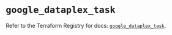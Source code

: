 # `google_dataplex_task`

Refer to the Terraform Registry for docs: [`google_dataplex_task`](https://registry.terraform.io/providers/hashicorp/google-beta/5.27.0/docs/resources/google_dataplex_task).
